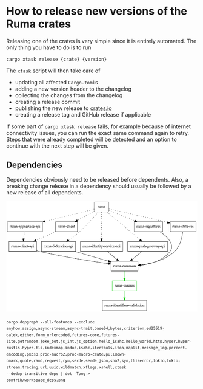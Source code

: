 # How to release new versions of the Ruma crates

Releasing one of the crates is very simple since it is entirely automated.
The only thing you have to do is to run

```
cargo xtask release {crate} {version}
```

The `xtask` script will then take care of

* updating all affected `Cargo.toml`s
* adding a new version header to the changelog
* collecting the changes from the changelog
* creating a release commit
* publishing the new release to [crates.io](https://crates.io/)
* creating a release tag and GitHub release if applicable

If some part of `cargo xtask release` fails, for example because of internet
connectivity issues, you can run the exact same command again to retry. Steps
that were already completed will be detected and an option to continue with
the next step will be given.

## Dependencies

Dependencies obviously need to be released before dependents. Also, a breaking
change release in a dependency should usually be followed by a new release of
all dependents.

![crate dependencies](./workspace_deps.png)

<small><code>cargo depgraph --all-features --exclude anyhow,assign,async-stream,async-trait,base64,bytes,criterion,ed25519-dalek,either,form_urlencoded,futures-core,futures-lite,getrandom,joke_bot,js_int,js_option,hello_isahc,hello_world,http,hyper,hyper-rustls,hyper-tls,indexmap,indoc,isahc,itertools,itoa,maplit,message_log,percent-encoding,pkcs8,proc-macro2,proc-macro-crate,pulldown-cmark,quote,rand,reqwest,ryu,serde,serde_json,sha2,syn,thiserror,tokio,tokio-stream,tracing,url,uuid,wildmatch,xflags,xshell,xtask --dedup-transitive-deps | dot -Tpng > contrib/workspace_deps.png</code></small>
